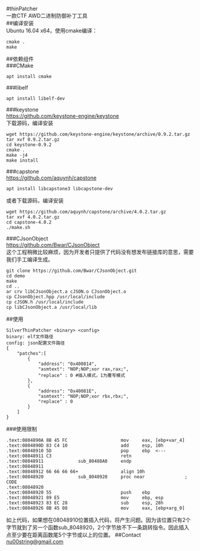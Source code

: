 #thinPatcher  
一款CTF AWD二进制防御补丁工具  
##编译安装  
Ubuntu 16.04 x64，使用cmake编译：
```
cmake .
make
```
##依赖组件  
###CMake  
```
apt install cmake
```
###libelf 
```
apt install libelf-dev
```
###keystone  
https://github.com/keystone-engine/keystone  
下载源码，编译安装
```
wget https://github.com/keystone-engine/keystone/archive/0.9.2.tar.gz
tar xvf 0.9.2.tar.gz
cd keystone-0.9.2
cmake .
make -j4
make install
```
###capstone  
https://github.com/aquynh/capstone  
```
apt install libcapstone3 libcapstone-dev
```
或者下载源码，编译安装
```
wget https://github.com/aquynh/capstone/archive/4.0.2.tar.gz
tar xvf 4.0.2.tar.gz
cd capstone-4.0.2
./make.sh
```
###CJsonObject  
https://github.com/Bwar/CJsonObject  
这个工程稍微比较麻烦，因为开发者只提供了代码没有想发布链接库的意思，需要我们手工编译生成。
```
git clone https://github.com/Bwar/CJsonObject.git
cd demo
make
cd ..
ar crv libCJsonObject.a cJSON.o CJsonObject.o
cp CJsonObject.hpp /usr/local/include
cp cJSON.h /usr/local/include
cp libCJsonObject.a /usr/local/lib
```
##使用
```
SilverThinPatcher <binary> <config>
binary: elf文件路径  
config: json配置文件路径
{
    "patches":[
        {
            "address": "0x400814",
            "asmtext": "NOP;NOP;xor rax,rax;",
            "replace" : 0 #插入模式，1为覆写模式
        },
        {
            "address": "0x40081E",
            "asmtext": "NOP;NOP;xor rbx,rbx;",
            "replace" : 0
        }
    ]
}
```
###使用限制  
```
.text:0804890A 8B 45 FC                    mov     eax, [ebp+var_4]
.text:0804890D 83 C4 10                    add     esp, 10h
.text:08048910 5D                          pop     ebp  <---
.text:08048911 C3                          retn
.text:08048911             sub_80488A0     endp
.text:08048911
.text:08048912 66 66 66 66+                align 10h
.text:08048920             sub_8048920     proc near               ; CODE 
.text:08048920
.text:08048920 55                          push    ebp
.text:08048921 89 E5                       mov     ebp, esp
.text:08048923 83 EC 28                    sub     esp, 28h
.text:08048926 8B 45 08                    mov     eax, [ebp+arg_0]
```
如上代码，如果想在08048910位置插入代码，将产生问题。因为该位置只有2个字节就到了另一个函数sub_8048920，2个字节放不下一条跳转指令。因此插入点至少要在距离函数尾5个字节或以上的位置。
##Contact
nu00string@gmail.com
